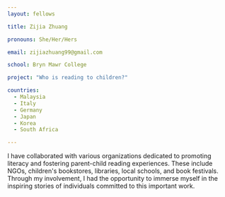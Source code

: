 ```yaml
---
layout: fellows

title: Zijia Zhuang

pronouns: She/Her/Hers

email: zijiazhuang99@gmail.com

school: Bryn Mawr College

project: "Who is reading to children?"

countries:
  - Malaysia
  - Italy
  - Germany
  - Japan
  - Korea
  - South Africa

---
```


I have collaborated with various organizations dedicated to promoting literacy and fostering parent-child reading experiences. These include NGOs, children's bookstores, libraries, local schools, and book festivals. Through my involvement, I had the opportunity to immerse myself in the inspiring stories of individuals committed to this important work.
